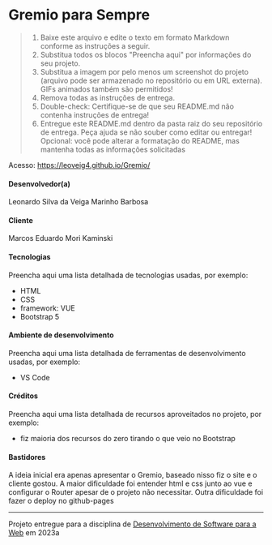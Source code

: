 # Gremio para Sempre

> 1. Baixe este arquivo e edite o texto em formato Markdown conforme as instruções a seguir.
> 2. Substitua todos os blocos "Preencha aqui" por informações do seu projeto. 
> 3. Substitua a imagem por pelo menos um screenshot do projeto (arquivo pode ser armazenado no repositório ou em URL externa). GIFs animados também são permitidos!
> 4. Remova todas as instruções de entrega.
> 5. Double-check: Certifique-se de que seu README.md não contenha instruções de entrega!
> 6. Entregue este README.md dentro da pasta raiz do seu repositório de entrega. Peça ajuda se não souber como editar ou entregar!
> Opcional: você pode alterar a formatação do README, mas mantenha todas as informações solicitadas


Acesso: https://leoveig4.github.io/Gremio/


#### Desenvolvedor(a)
Leonardo Silva da Veiga Marinho Barbosa

#### Cliente
Marcos Eduardo Mori Kaminski

#### Tecnologias

Preencha aqui uma lista detalhada de tecnologias usadas, por exemplo:
- HTML
- CSS
- framework: VUE
- Bootstrap 5

#### Ambiente de desenvolvimento

Preencha aqui uma lista detalhada de ferramentas de desenvolvimento usadas, por exemplo:
- VS Code

#### Créditos

Preencha aqui uma lista detalhada de recursos aproveitados no projeto, por exemplo:
- fiz maioria dos recursos do zero tirando o que veio no Bootstrap

#### Bastidores


A ideia inicial era apenas apresentar o Gremio, baseado nisso fiz o site e o cliente gostou. A maior dificuldade foi entender html e css junto ao vue e configurar o Router apesar de o projeto não necessitar. Outra dificuldade foi fazer o deploy no github-pages



---
Projeto entregue para a disciplina de [Desenvolvimento de Software para a Web](http://github.com/andreainfufsm/elc1090-2023a) em 2023a